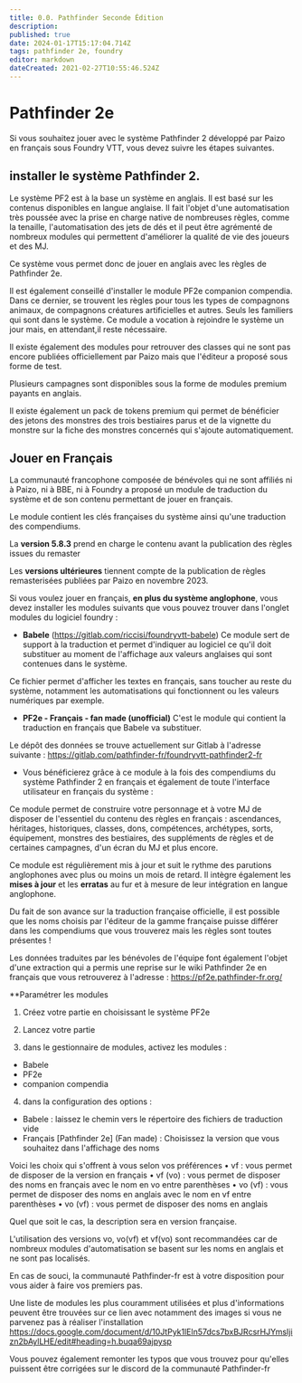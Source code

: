 ```yaml
---
title: 0.0. Pathfinder Seconde Édition
description: 
published: true
date: 2024-01-17T15:17:04.714Z
tags: pathfinder 2e, foundry
editor: markdown
dateCreated: 2021-02-27T10:55:46.524Z
---
```


# Pathfinder 2e
Si vous souhaitez jouer avec le système Pathfinder 2 développé par Paizo en français sous Foundry VTT, vous devez suivre les étapes suivantes.



## installer le système Pathfinder 2.

Le système PF2 est à la base un système en anglais. Il est basé sur les contenus disponibles en langue anglaise. Il fait l'objet d'une automatisation très poussée avec la prise en charge native de nombreuses règles, comme la tenaille, l'automatisation des jets de dés et il peut être agrémenté de nombreux modules qui permettent d'améliorer la qualité de vie des joueurs et des MJ.

Ce système vous permet donc de jouer en anglais avec les règles de Pathfinder 2e. 

Il est également conseillé d'installer le module PF2e companion compendia. Dans ce dernier, se trouvent les règles pour tous les types de compagnons animaux, de compagnons créatures artificielles et autres. Seuls les familiers qui sont dans le système. Ce module a vocation à rejoindre le système un jour mais, en attendant,il reste nécessaire.

Il existe également des modules pour retrouver des classes qui ne sont pas encore publiées officiellement par Paizo mais que l'éditeur a proposé sous forme de test.

Plusieurs campagnes sont disponibles sous la forme de modules premium payants en anglais.

Il existe également un pack de tokens premium qui permet de bénéficier des jetons des monstres des trois bestiaires parus et de la vignette du monstre sur la fiche des monstres concernés qui s'ajoute automatiquement.

## Jouer en Français

La communauté francophone composée de bénévoles qui ne sont affiliés ni à Paizo, ni à BBE, ni à Foundry a proposé un module de traduction du système et de son contenu permettant de jouer en français.

Le module contient les clés françaises du système ainsi qu'une traduction des compendiums. 

La **version 5.8.3** prend en charge le contenu avant la publication des règles issues du remaster

Les **versions ultérieures** tiennent compte de la publication de règles remasterisées publiées par Paizo en novembre 2023.

Si vous voulez jouer en français, **en plus du système anglophone**, vous devez installer les modules suivants que vous pouvez trouver dans l'onglet modules du logiciel foundry :

- **Babele** (https://gitlab.com/riccisi/foundryvtt-babele) 
Ce module sert de support à la traduction et permet d'indiquer au logiciel ce qu'il doit substituer au moment de l'affichage aux valeurs anglaises qui sont contenues dans le système.

Ce fichier permet d'afficher les textes en français, sans toucher au reste du système, notamment les automatisations qui fonctionnent ou les valeurs numériques par exemple.


- **PF2e - Français - fan made (unofficial)**
C'est le module qui contient la traduction en français que Babele va substituer.

Le dépôt des données se trouve actuellement sur Gitlab à l'adresse suivante : https://gitlab.com/pathfinder-fr/foundryvtt-pathfinder2-fr 

* Vous bénéficierez grâce à ce module à la fois des compendiums du système Pathfinder 2 en français et également de toute l'interface utilisateur en français du système :

Ce module permet de construire votre personnage et à votre MJ de disposer de l'essentiel du contenu des règles en français : ascendances, héritages, historiques, classes, dons, compétences, archétypes, sorts, équipement, monstres des bestiaires, des suppléments de règles et de certaines campagnes, d'un écran du MJ et plus encore. 

Ce module est régulièrement mis à jour et suit le rythme des parutions anglophones avec plus ou moins un mois de retard. Il intègre également les **mises à jour** et les **erratas** au fur et à mesure de leur intégration en langue anglophone. 

Du fait de son avance sur la traduction française officielle, il est possible que les noms choisis par l'éditeur de la gamme française puisse différer dans les compendiums que vous trouverez mais les règles sont toutes présentes !

Les données traduites par les bénévoles de l'équipe font également l'objet d'une extraction qui a permis une reprise sur le wiki Pathfinder 2e en français que vous retrouverez à l'adresse : https://pf2e.pathfinder-fr.org/

**Paramétrer les modules

1. Créez votre partie en choisissant le système PF2e

2. Lancez votre partie

3. dans le gestionnaire de modules, activez les modules :
- Babele
- PF2e
- companion compendia

4. dans la configuration des options :
- Babele : laissez le chemin vers le répertoire des fichiers de traduction vide
- Français \[Pathfinder 2e\] (Fan made) : Choisissez la version que vous souhaitez dans l'affichage des noms

Voici les choix qui s'offrent à vous selon vos préférences
• vf : vous permet de disposer de la version en français 
• vf (vo) : vous permet de disposer des noms en français avec le nom en vo entre parenthèses
• vo (vf) : vous permet de disposer des noms en anglais avec le nom en vf entre parenthèses
• vo (vf) : vous permet de disposer des noms en anglais

Quel que soit le cas, la description sera en version française.

L'utilisation des versions vo, vo(vf) et vf(vo) sont recommandées car de nombreux modules d'automatisation se basent sur les noms en anglais et ne sont pas localisés.

En cas de souci, la communauté Pathfinder-fr est à votre disposition pour vous aider à faire vos premiers pas.

Une liste de modules les plus couramment utilisées et plus d'informations peuvent être trouvées sur ce lien avec notamment des images si vous ne parvenez pas à réaliser l'installation
https://docs.google.com/document/d/10JtPyk1lEln57dcs7bxBJRcsrHJYmsIjizn2bAylLHE/edit#heading=h.buqa69ajpysp

Vous pouvez également remonter les typos que vous trouvez pour qu'elles puissent être corrigées sur le discord de la communauté Pathfinder-fr